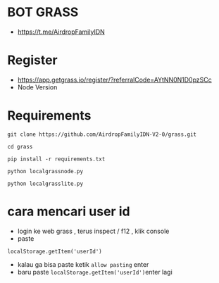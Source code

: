# BOT GRASS
- https://t.me/AirdropFamilyIDN

# Register
- https://app.getgrass.io/register/?referralCode=AYtNN0N1D0pzSCc
- Node Version


# Requirements

```
git clone https://github.com/AirdropFamilyIDN-V2-0/grass.git
```
```
cd grass
```
```
pip install -r requirements.txt
```
```
python localgrassnode.py
```
```
python localgrasslite.py
```
# cara mencari user id
- login ke web grass , terus inspect / f12 ,  klik console
- paste
``` 
localStorage.getItem('userId')
```
- kalau ga bisa paste ketik ```allow pasting``` enter
- baru paste ```localStorage.getItem('userId')```enter lagi
